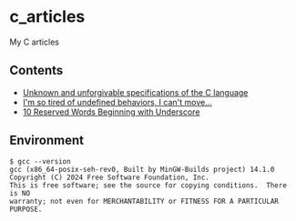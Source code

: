 # c_articles
My C articles


## Contents

- [Unknown and unforgivable specifications of the C language](https://github.com/y-tetsu/c_practice/tree/main/unknown_and_unforgivable)
- [I'm so tired of undefined behaviors, I can't move...](https://github.com/y-tetsu/c_practice/tree/main/ub)
- [10 Reserved Words Beginning with Underscore](https://github.com/y-tetsu/c_practice/tree/main/underscore)


## Environment

```
$ gcc --version
gcc (x86_64-posix-seh-rev0, Built by MinGW-Builds project) 14.1.0
Copyright (C) 2024 Free Software Foundation, Inc.
This is free software; see the source for copying conditions.  There is NO
warranty; not even for MERCHANTABILITY or FITNESS FOR A PARTICULAR PURPOSE.
```

